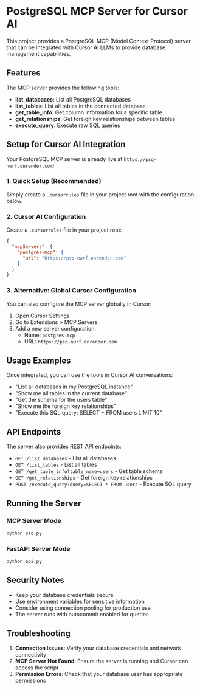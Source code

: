 # PostgreSQL MCP Server for Cursor AI

This project provides a PostgreSQL MCP (Model Context Protocol) server that can be integrated with Cursor AI LLMs to provide database management capabilities.

## Features

The MCP server provides the following tools:

- **list_databases**: List all PostgreSQL databases
- **list_tables**: List all tables in the connected database
- **get_table_info**: Get column information for a specific table
- **get_relationships**: Get foreign key relationships between tables
- **execute_query**: Execute raw SQL queries

## Setup for Cursor AI Integration

Your PostgreSQL MCP server is already live at `https://psq-nwrf.onrender.com`!

### 1. Quick Setup (Recommended)

Simply create a `.cursorrules` file in your project root with the configuration below.

### 2. Cursor AI Configuration

Create a `.cursorrules` file in your project root:

```json
{
  "mcpServers": {
    "postgres-mcp": {
      "url": "https://psq-nwrf.onrender.com"
    }
  }
}
```

### 3. Alternative: Global Cursor Configuration

You can also configure the MCP server globally in Cursor:

1. Open Cursor Settings
2. Go to Extensions > MCP Servers
3. Add a new server configuration:
   - Name: `postgres-mcp`
   - URL: `https://psq-nwrf.onrender.com`

## Usage Examples

Once integrated, you can use the tools in Cursor AI conversations:

- "List all databases in my PostgreSQL instance"
- "Show me all tables in the current database"
- "Get the schema for the users table"
- "Show me the foreign key relationships"
- "Execute this SQL query: SELECT * FROM users LIMIT 10"

## API Endpoints

The server also provides REST API endpoints:

- `GET /list_databases` - List all databases
- `GET /list_tables` - List all tables
- `GET /get_table_info?table_name=users` - Get table schema
- `GET /get_relationships` - Get foreign key relationships
- `POST /execute_query?query=SELECT * FROM users` - Execute SQL query

## Running the Server

### MCP Server Mode
```bash
python psq.py
```

### FastAPI Server Mode
```bash
python api.py
```

## Security Notes

- Keep your database credentials secure
- Use environment variables for sensitive information
- Consider using connection pooling for production use
- The server runs with autocommit enabled for queries

## Troubleshooting

1. **Connection Issues**: Verify your database credentials and network connectivity
2. **MCP Server Not Found**: Ensure the server is running and Cursor can access the script
3. **Permission Errors**: Check that your database user has appropriate permissions
